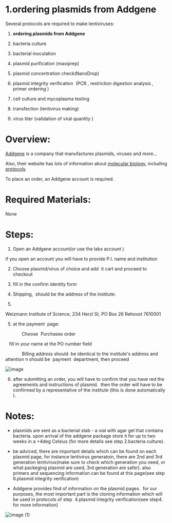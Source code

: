 1.ordering plasmids from Addgene
=============================================

Several protocols are required to make lentiviruses:

1.  **ordering plasmids from Addgene**
    
2.  bacteria culture
    
3.  bacterial inoculation
    
4.  plasmid purification (maxiprep)
    
5.  plasmid concentration check(NanoDrop)
    
6.  plasmid integrity verification  (PCR , restriction digestion analysis , primer ordering )
    
7.  cell culture and mycoplasma testing
    
8.  transfection (lentivirus making)
    
9.  virus titer (validation of viral quantity )
    

Overview:
=========

[Addgene](https://www.addgene.org/) is a company that manufactures plasmids, viruses and more...

Also, their website has lots of information about [molecular biology](https://www.addgene.org/mol-bio-reference/), including [protocols](https://www.addgene.org/protocols/).

To place an order, an Addgene account is required.

Required Materials:
===================

None

Steps:
======

1.  Open an Addgene account(or use the labs account )
    

if you open an account you will have to provide P.I. name and institution

  

2.  Choose plasmid/virus of choice and add  it cart and proceed to checkout
    
3.  fill in the confirm identity form
    
4.  Shipping,  should be the address of the institute:
    
5.    
    

Weizmann Institute of Science, 234 Herzl St, PO Box 26 Rehovot 7610001

5.  at the payment  page:
    

             Choose  Purchases order

   fill in your name at the PO number field

             Billing address should  be identical to the institute's address and attention n should be  payment  department, then proceed  

![image](https://user-images.githubusercontent.com/111876216/232285821-774a9d8c-26ba-4947-8930-47a059478300.png)


6.  after submitting an order, you will have to confirm that you have red the agreements and instructions of plasmid.  then the order will have to be confirmed by a representative of the institute (this is done automatically ).
    

Notes:
======

* plasmids are sent as a bacterial stab - a vial with agar gel that contains bacteria. upon arrival of the addgene package store it for up to two weeks in a +4deg Celsius (for more detalis see step 2.bacteria culture).

* be adviced, there are important details which can be found on each plasmid page, for instance lentivirus generatoin, there are 2nd and 3rd generation lentivirus(make sure to check which generation you need, or what packeging plasmid are used, 3rd generation are safer). 
also primers and sequencing information can be found at this page(see step 6.plasmid integrity verification)
    
* Addgene provides find of information on the plasmid pages.  for our purposes, the most important part is the cloning information which will be used in protocols of step  4.plasmid integrity verification(see step4. for more information)
    
![image (1)](https://user-images.githubusercontent.com/111876216/232285605-0c8b9572-0238-467a-aba8-16f41dd8c7e0.png)
